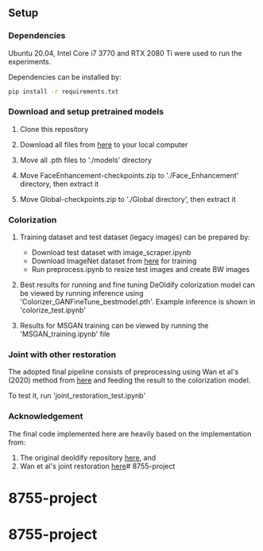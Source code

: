## Setup

### Dependencies
Ubuntu 20.04, Intel Core i7 3770 and RTX 2080 Ti were used to run the experiments. 

Dependencies can be installed by:
```bash
pip install -r requirements.txt
```

### Download and setup pretrained models
1. Clone this repository

2. Download all files from [here](https://drive.google.com/drive/folders/1nT7nfzqYbrffRwJWhdGFsGjH_wi6w-Pd?usp=sharing) to your local computer

3. Move all .pth files to './models' directory

4. Move FaceEnhancement-checkpoints.zip to './Face_Enhancement' directory, then extract it

5. Move Global-checkpoints.zip to './Global directory', then extract it

### Colorization
1. Training dataset and test dataset (legacy images) can be prepared by:
    - Download test dataset with image_scraper.ipynb
    - Download ImageNet dataset from [here](http://image-net.org/download-images) for training
    - Run preprocess.ipynb to resize test images and create BW images
   
2. Best results for running and fine tuning DeOldify colorization model can be viewed by running inference using 'Colorizer_GANFineTune_bestmodel.pth'. Example inference is shown in 'colorize_test.ipynb'

3. Results for MSGAN training can be viewed by running the 'MSGAN_training.ipynb' file

### Joint with other restoration
The adopted final pipeline consists of preprocessing using Wan et al's (2020) method from [here](https://github.com/microsoft/Bringing-Old-Photos-Back-to-Life/tree/master/Global) and feeding the result to the colorization model.

To test it, run 'joint_restoration_test.ipynb'

### Acknowledgement

The final code implemented here are heavily based on the implementation from:
1. The original deoldify repository [here](https://github.com/jantic/DeOldify), and
2. Wan et al's joint restoration [here](https://github.com/microsoft/Bringing-Old-Photos-Back-to-Life/tree/master/Global)# 8755-project
# 8755-project
# 8755-project
